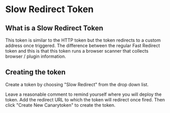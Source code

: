 # Slow Redirect Token

## What is a Slow Redirect Token

This token is similar to the HTTP token but the token redirects to a custom address once triggered. The difference between the regular Fast Redirect token and this is that this token runs a browser scanner that collects browser / plugin information.

## Creating the token

Create a token by choosing "Slow Redirect" from the drop down list.

Leave a reasonable comment to remind yourself where you will deploy the token. Add the redirect URL to which the token will redirect once fired. Then click "Create New Canarytoken" to create the token.
